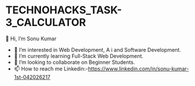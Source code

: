 # TECHNOHACKS_TASK-3_CALCULATOR
👋 Hi, I’m Sonu Kumar
- 👀 I’m interested in Web Development, A i and Software Development.
- 🌱 I’m currently learning Full-Stack Web Development.
- 💞️ I’m looking to collaborate on Beginner Students.
- 📫 How to reach me Linkedin:-https://www.linkedin.com/in/sonu-kumar-1st-042026217

<!---
Sonu620063/Sonu620063 is a ✨ special ✨ repository because its `README.md` (this file) appears on your GitHub profile.
You can click the Preview link to take a look at your changes.
--->
